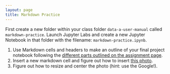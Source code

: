 ```yaml
---
layout: page
title: Markdown Practice
---
```


First create a new folder within your class folder `data-a-user-manual` called `markdown-practice`. Launch Jupyter Labs and create a new Jupyter Notebook in that folder with the filename: `markdown-practice.ipynb`. 

1. Use Markdown cells and headers to make an outline of your final project notebook following the [different parts outlined on the assignment page](https://cblevins.github.io/f21-data/assignments/research-project/#:~:text=by%2011%3A59PM-,research%20project%3A%20draft,-Your%20full%20research).
2. Insert a new markdown cell and figure out how to insert [this photo]({{site.baseurl}}/in-class/racoon.jpeg).
3. Figure out how to resize and center the photo (hint: use the Google!).